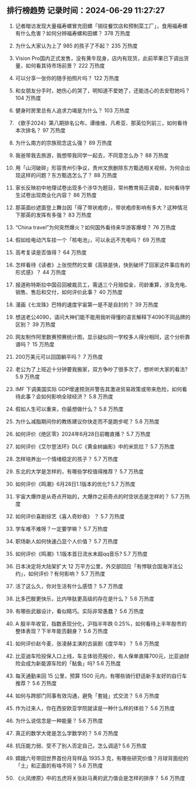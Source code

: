 
## 排行榜趋势 记录时间：2024-06-29 11:27:27
  
  1. 记者暗访发现大量福寿螺冒充田螺「销往餐饮店和预制菜工厂」，食用福寿螺有什么危害？如何分辨福寿螺和田螺？ 378 万热度
    
  2. 为什么大家认为上了 985 的孩子了不起？ 235 万热度
    
  3. Vision Pro国内正式发售，没有黄牛现身，店内有现货，此前苹果已下调出货量，如何看其待市场前景？ 222 万热度
    
  4. 可以分享一张你的随手拍照片吗？ 122 万热度
    
  5. 和女朋友分手时，她伤心的哭了，明知道不爱她了，还能违心的去安慰她吗？ 104 万热度
    
  6. 健身时房里总有人追求力竭是为什么？ 103 万热度
    
  7. 《歌手2024》第八期排名公布，谭维维、凡希亚、那英位列前三，如何看待本次排名？ 97 万热度
    
  8. 为什么南方的宗族观念这么强？ 89 万热度
    
  9. 我爸带我去旅游，我想带我同学一起去，不同意怎么办？ 88 万热度
    
  10. 用「山河破碎」形容贵州引争议‍，贵州文旅删除东方甄选相关视频，为何会出现这样的问题？东方甄选怎么了？ 88 万热度
    
  11. 家长反映初中地理试卷出现多个涉华为题目，常州教育局正调查，如何看待学生试卷出现商业化内容？ 86 万热度
    
  12. 那英面纱遮面登上舞台因「得了带状疱疹」，带状疱疹影响有多大？这种情况下那英的发挥有多强？ 83 万热度
    
  13. “China travel”为何突然爆火？如何国外看待来华游客爆增？ 76 万热度
    
  14. 假如给电动汽车挂一个「核电池」，可以永远不充电吗？ 69 万热度
    
  15. 高考复读是否值得？ 64 万热度
    
  16. 怎样看待《读者》上张悦然的文章《高铁是快，快到破坏了回家这件事应有的形式感》？ 44 万热度
    
  17. 报道称特斯拉中国召回被裁员工，需退三个月赔偿金，司龄重算，涉及充电、销售、售后和交付，如何评价此事？ 40 万热度
    
  18. 漫画《七龙珠》巴特的速度宇宙第一是不是自封的？ 39 万热度
    
  19. 想送老公4090，请问大神们能不能用我听得懂的语言解释下4090不同品牌的区别？ 39 万热度
    
  20. 网友制作阿里数赛预赛统计图，显示疑似同一学校多人得分相同，这个分析靠谱吗？ 15 万热度
    
  21. 200万美元可以回国躺平吗？ 7 万热度
    
  22. 老公为了上班近十分钟要我搬家，双方争吵了很多次了，想听听大家的看法? 5.9 万热度
    
  23. IMF 下调美国实际 GDP增速预测并警告其激进贸易政策或带来危险，如何看待此事？会如何影响全球经济？ 5.8 万热度
    
  24. 假如人生可以重来，你最想做什么？ 5.8 万热度
    
  25. 为什么减脂期间你的教练建议你快走而不是跑步呢？ 5.8 万热度
    
  26. 如何评价《绝区零》2024年6月28日前瞻直播？ 5.7 万热度
    
  27. 如何评价《艾尔登法环》DLC《黄金树幽影》中的米凯拉？ 5.7 万热度
    
  28. 怎样培养出一个情绪稳定的孩子？ 5.7 万热度
    
  29. 东北的大学是怎样的，有哪些学校值得推荐？ 5.7 万热度
    
  30. 如何评价《鸣潮》6月28日1.1版本的优化? 5.7 万热度
    
  31. 宇宙大爆炸是从奇点开始的，大爆炸之前奇点的时空状态是怎样的？ 5.7 万热度
    
  32. 如何评价喜剧综艺《喜人奇妙夜》 ？ 5.7 万热度
    
  33. 学车难不难呀？一定要学嘛？ 5.7 万热度
    
  34. 职场新人如何快速凸显个人价值？ 5.7 万热度
    
  35. 如何评价《鸣潮》1.1版本首日流水未超qq音乐? 5.7 万热度
    
  36. 日本决定将大陆架扩大 12 万平方公里，外交部回应「有悖联合国海洋法公约」，如何评价？有何影响？ 5.7 万热度
    
  37. 活了这么久，你对生活有什么感悟？ 5.7 万热度
    
  38. 比多巴胺更快乐，比内啡肽更高级的存在是什么？ 5.6 万热度
    
  39. 有哪些武器设计，看似精巧。实际非常愚蠢？ 5.6 万热度
    
  40. A 股半年收官，指数表现分化，沪指半年跌 0.25%，如何看待上半年股市的整体表现？下半年能否翻身？ 5.6 万热度
    
  41. 如何评价赵今麦、张凌赫主演的古装剧《度华年》？ 5.6 万热度
    
  42. 比亚迪车险投保入口上线，车主体验亮报价，有人保单直降700元，比亚迪财险会成为新能源车险的「鲇鱼」吗? 5.6 万热度
    
  43. 每天通勤来回 15 公里，预算 1500 元内，有哪些骑行舒适新手友好的自行车推荐？ 5.6 万热度
    
  44. 如何与跨部门同事有效沟通，避免「套娃」式交流？ 5.6 万热度
    
  45. 作为过来人，你在西安欧亚学院就读是一种什么样的体验？ 5.6 万热度
    
  46. 为什么说信念是一种能量？ 5.6 万热度
    
  47. 真正的数学大佬是怎么学数学的？ 5.6 万热度
    
  48. 抗压能力弱、受不了别人否定自己，怎么调适? 5.6 万热度
    
  49. 嫦娥六号带回世界首份月背样品 1935.3 克，有哪些研究价值？月球背面挖的「土」和正面的有啥不同？ 5.6 万热度
    
  50. 《火凤燎原》中的五虎将关张赵马黄的武力值会是怎样的排序？ 5.6 万热度
    